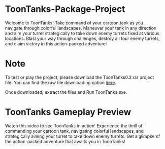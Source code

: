 # ToonTanks-Package-Project
 Welcome to ToonTanks! Take command of your cartoon tank as you navigate through colorful landscapes. Maneuver your tank in any direction and aim your turret strategically to take down enemy turrets fixed at various locations. Blast your way through challenges, destroy all four enemy turrets, and claim victory in this action-packed adventure!

# Note
To test or play the project, please download the ToonTanks0.2.rar project file. You can find the raw file downloading option [here](https://media.githubusercontent.com/media/Devesh5757/ToonTanks-Package-Project/main/ToonTanks0.2.rar?download=true&token=AVL56IN2GJRFCATEZQHVOQDGDOFDW).

Once downloaded, extract the files and Run ToonTanks.exe.

# ToonTanks Gameplay Preview
Watch this video to see ToonTanks in action! Experience the thrill of commanding your cartoon tank, navigating colorful landscapes, and strategically aiming your turret to take down enemy turrets. Get a glimpse of the action-packed adventure that awaits you in ToonTanks!


